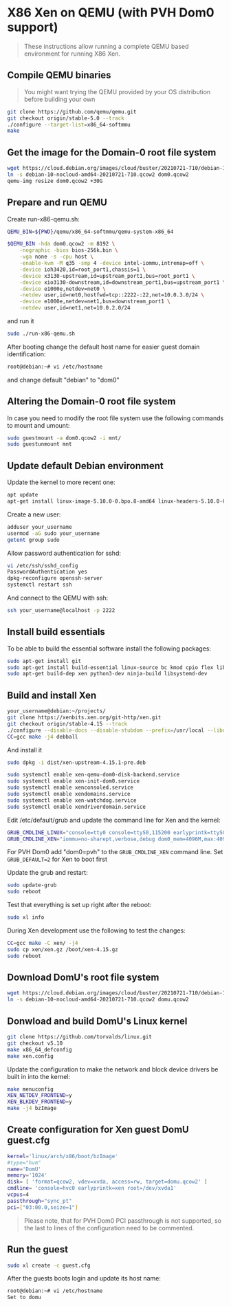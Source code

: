 # X86 Xen on QEMU (with PVH Dom0 support)
>These instructions allow running a complete QEMU based environment for running X86 Xen.

## Compile QEMU binaries
> You might want trying the QEMU provided by your OS distribution before building your own
```sh
git clone https://github.com/qemu/qemu.git
git checkout origin/stable-5.0 --track
./configure --target-list=x86_64-softmmu
make
```

## Get the image for the Domain-0 root file system
```sh
wget https://cloud.debian.org/images/cloud/buster/20210721-710/debian-10-nocloud-amd64-20210721-710.qcow2
ln -s debian-10-nocloud-amd64-20210721-710.qcow2 dom0.qcow2
qemu-img resize dom0.qcow2 +30G
```

## Prepare and run QEMU
Create run-x86-qemu.sh:
```sh
QEMU_BIN=${PWD}/qemu/x86_64-softmmu/qemu-system-x86_64

$QEMU_BIN -hda dom0.qcow2 -m 8192 \
    -nographic -bios bios-256k.bin \
    -vga none -s -cpu host \
    -enable-kvm -M q35 -smp 4 -device intel-iommu,intremap=off \
    -device ioh3420,id=root_port1,chassis=1 \
    -device x3130-upstream,id=upstream_port1,bus=root_port1 \
    -device xio3130-downstream,id=downstream_port1,bus=upstream_port1 \
    -device e1000e,netdev=net0 \
    -netdev user,id=net0,hostfwd=tcp::2222-:22,net=10.0.3.0/24 \
    -device e1000e,netdev=net1,bus=downstream_port1 \
    -netdev user,id=net1,net=10.0.2.0/24
```
and run it
```sh
sudo ./run-x86-qemu.sh
```
After booting change the default host name for easier guest domain identification:
```sh
root@debian:~# vi /etc/hostname
```
and change default "debian" to "dom0"

## Altering the Domain-0 root file system
In case you need to modify the root file system use the following commands to mount and umount:
```sh
sudo guestmount -a dom0.qcow2 -i mnt/
sudo guestunmount mnt
```

## Update default Debian environment

Update the kernel to more recent one:
```sh
apt update
apt-get install linux-image-5.10.0-0.bpo.8-amd64 linux-headers-5.10.0-0.bpo.8-amd64
```

Create a new user:
```sh
adduser your_username
usermod -aG sudo your_username
getent group sudo
```

Allow password authentication for sshd:
```sh
vi /etc/ssh/sshd_config
PasswordAuthentication yes
dpkg-reconfigure openssh-server
systemctl restart ssh
```

And connect to the QEMU with ssh:
```sh
ssh your_username@localhost -p 2222
```

## Install build essentials
To be able to build the essential software install the following packages:
```sh
sudo apt-get install git
sudo apt-get install build-essential linux-source bc kmod cpio flex libncurses5-dev libelf-dev libssl-dev
sudo apt-get build-dep xen python3-dev ninja-build libsystemd-dev
```

## Build and install Xen
```sh
your_username@debian:~/projects/
git clone https://xenbits.xen.org/git-http/xen.git
git checkout origin/stable-4.15 --track
./configure --disable-docs --disable-stubdom --prefix=/usr/local --libdir=/usr/lib --enable-systemd
CC=gcc make -j4 debball
```

And install it
```sh
sudo dpkg -i dist/xen-upstream-4.15.1-pre.deb

sudo systemctl enable xen-qemu-dom0-disk-backend.service
sudo systemctl enable xen-init-dom0.service
sudo systemctl enable xenconsoled.service
sudo systemctl enable xendomains.service
sudo systemctl enable xen-watchdog.service
sudo systemctl enable xendriverdomain.service
```

Edit /etc/default/grub and update the command line for Xen and the kernel:
```sh
GRUB_CMDLINE_LINUX="console=tty0 console=ttyS0,115200 earlyprintk=ttyS0,115200 console=hvc0"
GRUB_CMDLINE_XEN="iommu=no-sharept,verbose,debug dom0_mem=4096M,max:4096M debug=y loglvl=all guest_loglvl=all com1=115200,8n1 console=com1,vga sync_console_to_ring=true sync_console"
```
For PVH Dom0 add "dom0=pvh" to the `GRUB_CMDLINE_XEN` command line.
Set `GRUB_DEFAULT=2` for Xen to boot first

Update the grub and restart:
```sh
sudo update-grub
sudo reboot
```
Test that everything is set up right after the reboot:
```sh
sudo xl info
```
During Xen development use the following to test the changes:
```sh
CC=gcc make -C xen/ -j4
sudo cp xen/xen.gz /boot/xen-4.15.gz
sudo reboot
```
## Download DomU's root file system
```sh
wget https://cloud.debian.org/images/cloud/buster/20210721-710/debian-10-nocloud-amd64-20210721-710.qcow2
ln -s debian-10-nocloud-amd64-20210721-710.qcow2 domu.qcow2
```
## Donwload and build DomU's Linux kernel
```sh
git clone https://github.com/torvalds/linux.git
git checkout v5.10
make x86_64_defconfig
make xen.config
```
Update the configuration to make the network and block device drivers be built in into the kernel:
```sh
make menuconfig
XEN_NETDEV_FRONTEND=y
XEN_BLKDEV_FRONTEND=y
make -j4 bzImage
```
## Create configuration for Xen guest DomU guest.cfg
```sh
kernel='linux/arch/x86/boot/bzImage'
#type="hvm"
name='DomU'
memory='1024'
disk= [ 'format=qcow2, vdev=xvda, access=rw, target=domu.qcow2' ]
cmdline= 'console=hvc0 earlyprintk=xen root=/dev/xvda1'
vcpus=4
passthrough="sync_pt"
pci=["03:00.0,seize=1"]
```
> Please note, that for PVH Dom0 PCI passthrough is not supported, so the last to lines of the configuration need to be commented.

## Run the guest
```sh
sudo xl create -c guest.cfg
```
After the guests boots login and update its host name:
```sh
root@debian:~# vi /etc/hostname
Set to domu
```
